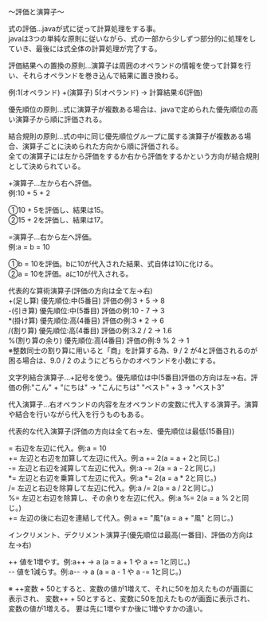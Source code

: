 〜評価と演算子〜

式の評価…javaが式に従って計算処理をする事。<br>
javaは3つの単純な原則に従いながら、式の一部から少しずつ部分的に処理をしていき、最後には式全体の計算処理が完了する。<br>

評価結果への置換の原則…演算子は周囲のオペランドの情報を使って計算を行い、それらオペランドを巻き込んで結果に置き換わる。<br>

例:1(オペランド) +(演算子) 5(オペランド) → 計算結果:6(評価)<br>

優先順位の原則…式に演算子が複数ある場合は、javaで定められた優先順位の高い演算子から順に評価される。<br>

結合規則の原則…式の中に同じ優先順位グループに属する演算子が複数ある場合、演算子ごとに決められた方向から順に評価される。<br>
全ての演算子には左から評価をするか右から評価をするかという方向が結合規則として決められている。<br>

+演算子…左から右へ評価。<br>
例:10 + 5 + 2<br>

①10 + 5を評価し、結果は15。<br>
②15 + 2を評価し、結果は17。<br>

=演算子…右から左へ評価。<br>
例:a = b = 10<br>

①b = 10を評価。bに10が代入された結果、式自体は10に化ける。<br>
②a = 10を評価。aに10が代入される。<br>

代表的な算術演算子(評価の方向は全て左→右)<br>
+(足し算) 優先順位:中(5番目) 評価の例:3 + 5 → 8<br>
-(引き算) 優先順位:中(5番目) 評価の例:10 - 7 → 3<br>
*(掛け算) 優先順位:高(4番目) 評価の例:3 * 2 → 6<br>
/(割り算) 優先順位:高(4番目) 評価の例:3.2 / 2 → 1.6<br>
%(割り算の余り) 優先順位:高(4番目) 評価の例:9 % 2 → 1<br>
※整数同士の割り算に用いると「商」を計算する為、9 / 2 が4と評価されるのが困る場合は、9.0 / 2 のようにどちらかのオペランドを小数にする。<br>

文字列結合演算子…+記号を使う。優先順位は中(5番目)評価の方向は左→右。評価の例:"こん" + "にちは" → "こんにちは" "ベスト" + 3 → "ベスト3"<br>

代入演算子…右オペランドの内容を左オペランドの変数に代入する演算子。演算や結合を行いながら代入を行うものもある。<br>

代表的な代入演算子(評価の方向は全て右→左、優先順位は最低(15番目))<br>

= 右辺を左辺に代入。例:a = 10<br>
+= 左辺と右辺を加算して左辺に代入。例:a += 2(a = a + 2と同じ。)<br>
-= 左辺と右辺を減算して左辺に代入。例:a -= 2(a = a - 2と同じ。)<br>
*= 左辺と右辺を乗算して左辺に代入。例:a *= 2(a = a * 2と同じ。)<br>
/= 左辺と右辺を除算して左辺に代入。例:a /= 2(a = a / 2と同じ。)<br>
%= 左辺と右辺を除算し、その余りを左辺に代入。例:a %= 2(a = a % 2と同じ。)<br>
+= 左辺の後に右辺を連結して代入。例:a += "風"(a = a + "風" と同じ。)<br>

インクリメント、デクリメント演算子(優先順位は最高(一番目)、評価の方向は左→右)<br>

++ 値を1増やす。例:a++ → a (a = a + 1 や a += 1と同じ。)<br>
-- 値を1減らす。例:a-- → a (a = a - 1 や a -= 1と同じ。)<br>

※ ++変数 + 50とすると、変数の値が1増えて、それに50を加えたものが画面に表示され、
変数++ + 50とすると、変数に50を加えたものが画面に表示され、変数の値が1増える。
要は先に1増やすか後に1増やすかの違い。<br>